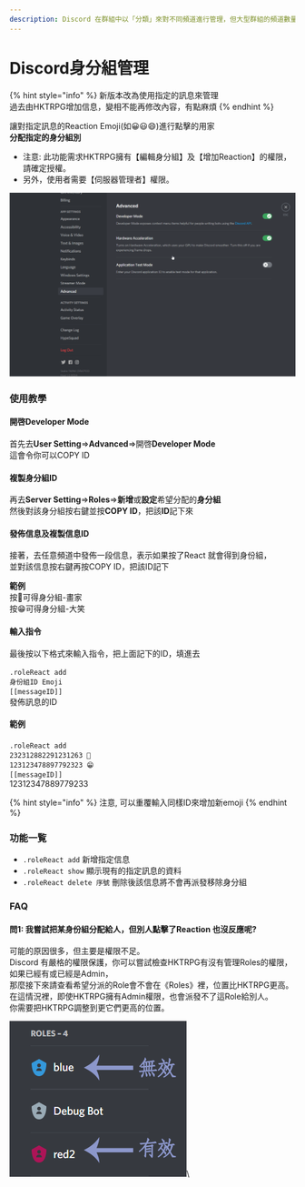 ```yaml
---
description: Discord 在群組中以「分類」來對不同頻道進行管理，但大型群組的頻道數量往往極多，造成很長的頻道列表。
---
```


# Discord身分組管理

{% hint style="info" %}
新版本改為使用指定的訊息來管理 \
過去由HKTRPG增加信息，變相不能再修改內容，有點麻煩
{% endhint %}

讓對指定訊息的Reaction Emoji(如😀😃😄)進行點擊的用家\
**分配指定的身分組別**

* 注意: 此功能需求HKTRPG擁有【編輯身分組】及【增加Reaction】的權限，請確定授權。
* 另外，使用者需要【伺服器管理者】權限。

<img src="../.gitbook/assets/000123.gif" alt="" data-size="original">

### 使用教學

#### 開啓**Developer Mode**

首先去**User Setting**=>**Advanced**=>開啓**Developer Mode**\
這會令你可以COPY ID

#### **複製身分組ID**

再去**Server Setting**=>**Roles**=>**新增**或**設定**希望分配的**身分組**\
然後對該身分組按右鍵並按**COPY ID**，把該**ID**記下來

#### 發佈信息及複製信息ID

接著，去任意頻道中發佈一段信息，表示如果按了React 就會得到身份組，\
並對該信息按右鍵再按COPY ID，把該ID記下

**範例** \
按🎨可得身分組-畫家 \
按😁可得身分組-大笑

#### 輸入指令

最後按以下格式來輸入指令，把上面記下的ID，填進去

`.roleReact add`\
`身份組ID Emoji`\
`[[messageID]]`\
發佈訊息的ID

#### **範例**

`.roleReact add`\
`232312882291231263 🎨`\
`123123478897792323 😁`\
`[[messageID]]`\
12312347889779233

{% hint style="info" %}
注意, 可以重覆輸入同樣ID來增加新emoji
{% endhint %}

### 功能一覧

* `.roleReact add` 新增指定信息
* `.roleReact show` 顯示現有的指定訊息的資料
* `.roleReact delete 序號` 刪除後該信息將不會再派發移除身分組

### FAQ

#### 問1: 我嘗試把某身份組分配給人，但別人點擊了Reaction 也沒反應呢?

可能的原因很多，但主要是權限不足。\
Discord 有嚴格的權限保護，你可以嘗試檢查HKTRPG有沒有管理Roles的權限，如果已經有或已經是Admin，\
那麼接下來請查看希望分派的Role會不會在《Roles》裡，位置比HKTRPG更高。\
在這情況裡，即使HKTRPG擁有Admin權限，也會派發不了這Role給別人。\
你需要把HKTRPG調整到更它們更高的位置。

![](../.gitbook/assets/rolereactionFAQ.png)\

